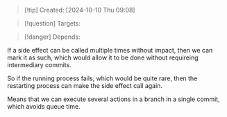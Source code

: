 
>[!tip] Created: [2024-10-10 Thu 09:08]

>[!question] Targets: 

>[!danger] Depends: 

If a side effect can be called multiple times without impact, then we can mark it as such, which would allow it to be done without requireing intermediary commits.

So if the running process fails, which would be quite rare, then the restarting process can make the side effect call again.

Means that we can execute several actions in a branch in a single commit, which avoids queue time.